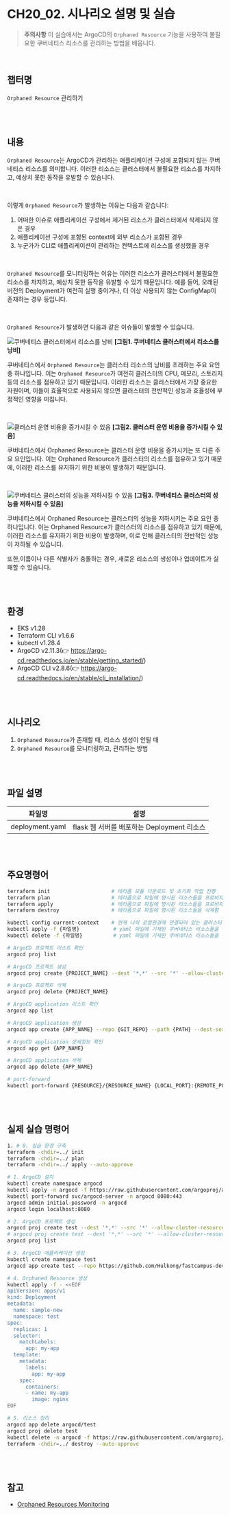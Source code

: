 # CH20_02. 시나리오 설명 및 실습
> **주의사항**
이 실습에서는 ArgoCD의 `Orphaned Resource` 기능을 사용하여 불필요한 쿠버네티스 리소스를 관리하는 방법을 배웁니다.

<br>

## 챕터명

`Orphaned Resource` 관리하기

<br><br>

## 내용

`Orphaned Resource`는 ArgoCD가 관리하는 애플리케이션 구성에 포함되지 않는 쿠버네티스 리소스를 의미합니다. 
이러한 리소스는 클러스터에서 불필요한 리소스를 차지하고, 예상치 못한 동작을 유발할 수 있습니다.

<br>

이렇게 `Orphaned Resource`가 발생하는 이유는 다음과 같습니다:
1. 어떠한 이슈로 애플리케이션 구성에서 제거된 리소스가 클러스터에서 삭제되지 않은 경우
2. 애플리케이션 구성에 포함된 context에 외부 리소스가 포함된 경우
3. 누군가가 CLI로 애플리케이션이 관리하는 컨텍스트에 리소스를 생성했을 경우

<br>

`Orphaned Resource`를 모니터링하는 이유는 이러한 리소스가 클러스터에서 불필요한 리소스를 차지하고, 예상치 못한 동작을 유발할 수 있기 때문입니다. 예를 들어, 오래된 버전의 Deployment가 여전히 실행 중이거나, 더 이상 사용되지 않는 ConfigMap이 존재하는 경우 등입니다.

<br>

`Orphaned Resource`가 발생하면 다음과 같은 이슈들이 발생할 수 있습니다.

![쿠버네티스 클러스터에서 리소스를 낭비](../../images/02-07-01-image.png)
**[그림1. 쿠버네티스 클러스터에서 리소스를 낭비]**

쿠버네티스에서 `Orphaned Resource`는 클러스터 리소스의 낭비를 초래하는 주요 요인 중 하나입니다. 이는 `Orphaned Resource`가 여전히 클러스터의 CPU, 메모리, 스토리지 등의 리소스를 점유하고 있기 때문입니다. 이러한 리소스는 클러스터에서 가장 중요한 자원이며, 이들이 효율적으로 사용되지 않으면 클러스터의 전반적인 성능과 효율성에 부정적인 영향을 미칩니다.

<br>

![클러스터 운영 비용을 증가시킬 수 있음](../../images/02-07-02-image.png)
**[그림2. 클러스터 운영 비용을 증가시킬 수 있음]**

쿠버네티스에서 Orphaned Resource는 클러스터 운영 비용을 증가시키는 또 다른 주요 요인입니다. 이는 Orphaned Resource가 클러스터의 리소스를 점유하고 있기 때문에, 이러한 리소스를 유지하기 위한 비용이 발생하기 때문입니다.

<br>

![쿠버네티스 클러스터의 성능을 저하시킬 수 있음](../../images/02-07-03-image.png)
**[그림3. 쿠버네티스 클러스터의 성능을 저하시킬 수 있음]**

쿠버네티스에서 Orphaned Resource는 클러스터의 성능을 저하시키는 주요 요인 중 하나입니다. 이는 Orphaned Resource가 클러스터의 리소스를 점유하고 있기 때문에, 이러한 리소스를 유지하기 위한 비용이 발생하며, 이로 인해 클러스터의 전반적인 성능이 저하될 수 있습니다.

또한,이름이나 다른 식별자가 충돌하는 경우, 새로운 리소스의 생성이나 업데이트가 실패할 수 있습니다.

<br><br>

## 환경

- EKS v1.28
- Terraform CLI v1.6.6
- kubectl v1.28.4
- ArgoCD v2.11.3(👉 https://argo-cd.readthedocs.io/en/stable/getting_started/)
- ArgoCD CLI v2.8.6(👉 https://argo-cd.readthedocs.io/en/stable/cli_installation/)

<br><br>

## 시나리오

1. `Orphaned Resource`가 존재할 때, 리소스 생성이 안될 때
2. `Orphaned Resource`를 모니터링하고, 관리하는 방법

<br><br>

## 파일 설명
|파일명|설명|
|---|---|
|deployment.yaml|flask 웹 서버를 배포하는 Deployment 리소스|

<br><br>

## 주요명령어

```bash
terraform init                    # 테라폼 모듈 다운로드 및 초기화 작업 진행
terraform plan                    # 테라폼으로 파일에 명시된 리소스들을 프로비저닝 하기 전 확인단계
terraform apply                   # 테라폼으로 파일에 명시된 리소스들을 프로비저닝
terraform destroy                 # 테라폼으로 파일에 명시된 리소스들을 삭제함

kubectl config current-context    # 현재 나의 로컬환경에 연결되어 있는 클러스터 확인
kubectl apply -f {파일명}           # yaml 파일에 기재된 쿠버네티스 리소스들을 생성
kubectl delete -f {파일명}          # yaml 파일에 기재된 쿠버네티스 리소스들을 삭제

# ArgoCD 프로젝트 리스트 확인
argocd proj list                  

# ArgoCD 프로젝트 생성
argocd proj create {PROJECT_NAME} --dest '*,*' --src '*' --allow-cluster-resource '*/*' --orphaned-resources true --orphaned-resources-warn true --upsert

# ArgoCD 프로젝트 삭제
argocd proj delete {PROJECT_NAME}

# ArgoCD application 리스트 확인
argocd app list

# ArgoCD application 생성
argocd app create {APP_NAME} --repo {GIT_REPO} --path {PATH} --dest-server {DEST_SERVER} --dest-namespace {DEST_NAMESPACE} --project {PROJECT_NAME} --sync-policy auto --upsert

# ArgoCD application 상세정보 확인
argocd app get {APP_NAME}

# ArgoCD application 삭제
argocd app delete {APP_NAME}

# port-forward
kubectl port-forward {RESOURCE}/{RESOURCE_NAME} {LOCAL_PORT}:{REMOTE_PORT}
```

<br><br>

## 실제 실습 명령어

```bash
1. # 0. 실습 환경 구축
terraform -chdir=../ init
terraform -chdir=../ plan
terraform -chdir=../ apply --auto-approve

# 1. ArgoCD 설치
kubectl create namespace argocd
kubectl apply -n argocd -f https://raw.githubusercontent.com/argoproj/argo-cd/stable/manifests/install.yaml
kubectl port-forward svc/argocd-server -n argocd 8080:443
argocd admin initial-password -n argocd
argocd login localhost:8080

# 2. ArgoCD 프로젝트 생성
argocd proj create test --dest '*,*' --src '*' --allow-cluster-resource '*/*' --upsert
# argocd proj create test --dest '*,*' --src '*' --allow-cluster-resource '*/*' --orphaned-resources true --orphaned-resources-warn true --upsert
argocd proj list

# 3. ArgoCD 애플리케이션 생성
kubectl create namespace test
argocd app create test --repo https://github.com/Hulkong/fastcampus-devops-practice-examples-100.git --path '02-강의준비/07-senario' --dest-server https://kubernetes.default.svc --dest-namespace test --project test --upsert

# 4. Orphaned Resource 생성
kubectl apply -f - <<EOF
apiVersion: apps/v1
kind: Deployment
metadata:
  name: sample-new
  namespace: test
spec:
  replicas: 1
  selector:
    matchLabels:
      app: my-app
  template:
    metadata:
      labels:
        app: my-app
    spec:
      containers:
      - name: my-app
        image: nginx
EOF

# 5. 리소스 정리 
argocd app delete argocd/test
argocd proj delete test
kubectl delete -n argocd -f https://raw.githubusercontent.com/argoproj/argo-cd/stable/manifests/install.yaml
terraform -chdir=../ destroy --auto-approve
```

<br><br>

## 참고

- [Orphaned Resources Monitoring](https://argo-cd.readthedocs.io/en/stable/user-guide/orphaned-resources/#orphaned-resources-monitoring)
